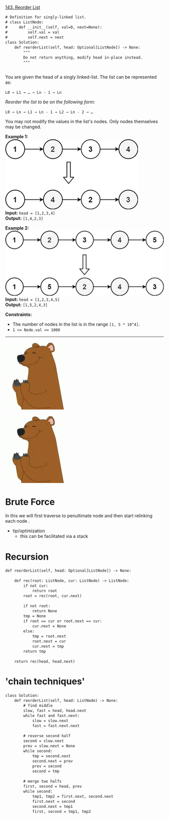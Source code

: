 [143. Reorder List](https://leetcode.com/problems/reorder-list/)

```
# Definition for singly-linked list.
# class ListNode:
#     def __init__(self, val=0, next=None):
#         self.val = val
#         self.next = next
class Solution:
    def reorderList(self, head: Optional[ListNode]) -> None:
        """
        Do not return anything, modify head in-place instead.
        """
        
```

You are given the head of a singly linked-list. The list can be represented as:

`L0 → L1 → … → Ln - 1 → Ln`

_Reorder the list to be on the following form:_

`L0 → Ln → L1 → Ln - 1 → L2 → Ln - 2 → …`

You may not modify the values in the list's nodes. Only nodes themselves may be changed.

**Example 1:**  
![](!assets/attachments/Pasted%20image%2020240227110311.png)  
**Input:** `head = [1,2,3,4]`  
**Output:** `[1,4,2,3]`  

**Example 2:**  
![](!assets/attachments/Pasted%20image%2020240227110327.png)  
**Input:** `head = [1,2,3,4,5]`  
**Output:** `[1,5,2,4,3]`  

**Constraints:**
- The number of nodes in the list is in the range `[1, 5 * 10^4]`.
- `1 <= Node.val <= 1000`

---

![](../!assets/attachments/Pasted%20image%2020240311175519.png)

![](../!assets/attachments/tenor.gif)

# Brute Force

In this we will first traverse to penultimate node and then start relinking each node .



- tip/optimization
	- this can be facilitated via a stack




# Recursion

```
def reorderList(self, head: Optional[ListNode]) -> None:

	def rec(root: ListNode, cur: ListNode) -> ListNode:
		if not cur:
			return root
		root = rec(root, cur.next)

		if not root:
			return None
		tmp = None
		if root == cur or root.next == cur:
			cur.next = None
		else:
			tmp = root.next
			root.next = cur
			cur.next = tmp
		return tmp
		
	return rec(head, head.next)
```

# 'chain techniques'



```
class Solution:
    def reorderList(self, head: ListNode) -> None:
        # find middle
        slow, fast = head, head.next
        while fast and fast.next:
            slow = slow.next
            fast = fast.next.next

        # reverse second half
        second = slow.next
        prev = slow.next = None
        while second:
            tmp = second.next
            second.next = prev
            prev = second
            second = tmp

        # merge two halfs
        first, second = head, prev
        while second:
            tmp1, tmp2 = first.next, second.next
            first.next = second
            second.next = tmp1
            first, second = tmp1, tmp2
```



